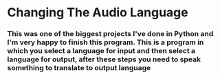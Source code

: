 # Changing The Audio Language

### This was one of the biggest projects I've done in Python and I'm very happy to finish this program. This is a program in which you select a language for input and then select a language for output, after these steps you need to speak something to translate to output language
